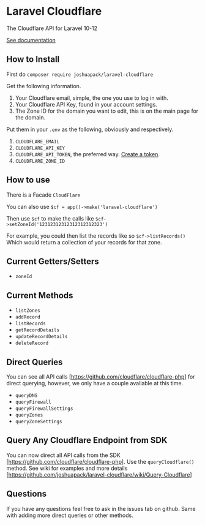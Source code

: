 # Laravel Cloudflare

The Cloudflare API for Laravel 10-12

[See documentation](https://github.com/joshuapack/laravel-cloudflare/wiki)

## How to Install

First do `composer require joshuapack/laravel-cloudflare`

Get the following information.

1. Your Cloudflare email, simple, the one you use to log in with.
2. Your Cloudflare API Key, found in your account settings.
3. The Zone ID for the domain you want to edit, this is on the main page for the domain.

Put them in your `.env` as the following, obviously and respectively.

1. `CLOUDFLARE_EMAIL`
2. `CLOUDFLARE_API_KEY`
3. `CLOUDFLARE_API_TOKEN`, the preferred way. [Create a token](https://developers.cloudflare.com/fundamentals/api/get-started/create-token/). 
4. `CLOUDFLARE_ZONE_ID`

## How to use

There is a Facade `CloudFlare`

You can also use `$cf = app()->make('laravel-cloudflare')`

Then use `$cf` to make the calls like `$cf->setZoneId('12312312312312312312323')`

For example, you could then list the records like so
`$cf->listRecords()`
Which would return a collection of your records for that zone.

## Current Getters/Setters

- `zoneId`

## Current Methods

- `listZones`
- `addRecord`
- `listRecords`
- `getRecordDetails`
- `updateRecordDetails`
- `deleteRecord`

## Direct Queries

You can see all API calls [https://github.com/cloudflare/cloudflare-php] for direct querying, however, we only have a couple available at this time.

- `queryDNS`
- `queryFirewall`
- `queryFirewallSettings`
- `queryZones`
- `queryZoneSettings`

## Query Any Cloudflare Endpoint from SDK

You can now direct all API calls from the SDK [https://github.com/cloudflare/cloudflare-php]. Use the `queryCloudflare()` method. See wiki for examples and more details [https://github.com/joshuapack/laravel-cloudflare/wiki/Query-Cloudflare]

## Questions

If you have any questions feel free to ask in the issues tab on github. Same with adding more direct queries or other methods.
